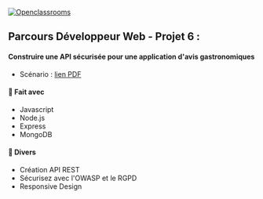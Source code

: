 [![Openclassrooms](https://1to1progress.fr/wp-content/uploads/2019/05/openclassrooms-e1557761236158.png)](https://openclassrooms.com)
## Parcours Développeur Web - Projet 6 :
#### Construire une API sécurisée pour une application d'avis gastronomiques

- Scénario : [lien PDF](https://github.com/Ambre1709/P6_projet/blob/main/scenario.pdf)

#### 🔨 Fait avec
* Javascript 
* Node.js
* Express
* MongoDB
#### 🔨 Divers
* Création API REST
* Sécurisez avec l'OWASP et le RGPD
* Responsive Design
